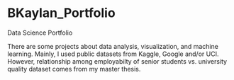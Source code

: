 # BKaylan_Portfolio
Data Science Portfolio

There are some projects about data analysis, visualization, and machine learning. Mainly, I used public datasets from Kaggle, Google and/or UCI. However, relationship among employabilty of senior students vs. university quality dataset comes from my master thesis.
